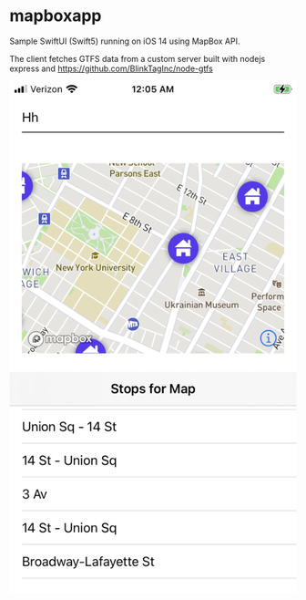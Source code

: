 # mapboxapp
Sample SwiftUI (Swift5) running on iOS 14 using MapBox API. 

The client fetches GTFS data from a custom server built with nodejs express and https://github.com/BlinkTagInc/node-gtfs

![MapBoxwithSwiftUI](/images/stopsnearNYU.png "With iOS 14 using SwiftUI ") 